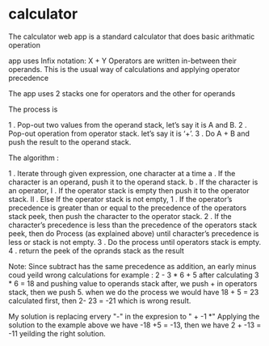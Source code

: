 # calculator
The calculator web app is a standard calculator that does basic arithmatic operation

app uses Infix notation: X + Y
Operators are written in-between their operands. This is the usual way of calculations and applying operator precedence

The app uses 2 stacks one for operators and the other for operands

The process is 

1 . Pop-out two values from the operand stack, let’s say it is A and B.
2 . Pop-out operation from operator stack. let’s say it is ‘+’.
3 . Do  A + B and push the result to the operand stack.

The algorithm :

1 . Iterate through given expression, one character at a time
  a . If the character is an operand, push it to the operand stack.
  b . If the character is an operator,
      I . If the operator stack is empty then push it to the operator stack.
      II . Else If the operator stack is not empty,
          1 . If the operator’s precedence is greater than or equal to the precedence of the operators stack peek, 
              then push the character to the operator stack.
          2 . If the character’s precedence is less than the precedence of the operators stack peek, 
               then do Process (as explained above) until character’s precedence is less or stack is not empty.
3 . Do the process until operators stack is empty.
4 . return the peek of the oprands stack as the result 

Note: 
Since subtract has the same precedence as addition, an early minus coud yeild wrong calculations
for example : 2 - 3 * 6 + 5
after calculating 3 * 6 = 18 and pushing value to operands stack after, we push + in operators stack, 
then we push 5. when we do the process we would have 18 + 5 = 23 calculated first, then 2- 23 = -21
which is wrong result.

My solution is replacing ervery "-" in the expresion to " + -1 *"
Applying the solution to the example above we have -18 +5 = -13, then we have 2 + -13 = -11
yeilding the right solution.

        
